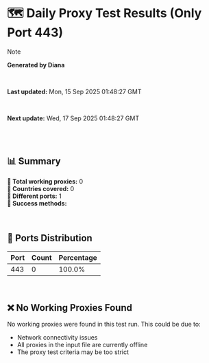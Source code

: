 # 🗺️ Daily Proxy Test Results (Only Port 443)

> [!NOTE]
>
> **Generated by Diana**
>
> <br/>
>
> **Last updated:** Mon, 15 Sep 2025 01:48:27 GMT
>
> <br/>
>
> **Next update:** Wed, 17 Sep 2025 01:48:27 GMT
>
> <br/>
>

</br>

## 📊 Summary

**🔹 Total working proxies:** 0  
**🔹 Countries covered:** 0  
**🔹 Different ports:** 1  
**🔹 Success methods:** 

<br/>

## 🔌 Ports Distribution

| Port | Count | Percentage |
|------|-------|------------|
| 443  | 0     | 100.0%     |

<br/>

## ❌ No Working Proxies Found

No working proxies were found in this test run. This could be due to:

- Network connectivity issues
- All proxies in the input file are currently offline
- The proxy test criteria may be too strict

